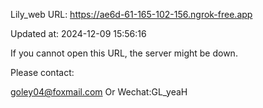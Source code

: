 Lily_web URL: https://ae6d-61-165-102-156.ngrok-free.app

Updated at: 2024-12-09 15:56:16

If you cannot open this URL, the server might be down.

Please contact: 

goley04@foxmail.com Or Wechat:GL_yeaH